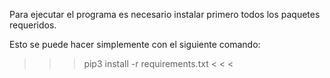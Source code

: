 Para ejecutar el programa es necesario instalar primero todos los paquetes requeridos.

Esto se puede hacer simplemente con el siguiente comando:

> > > pip3 install -r requirements.txt < < <

